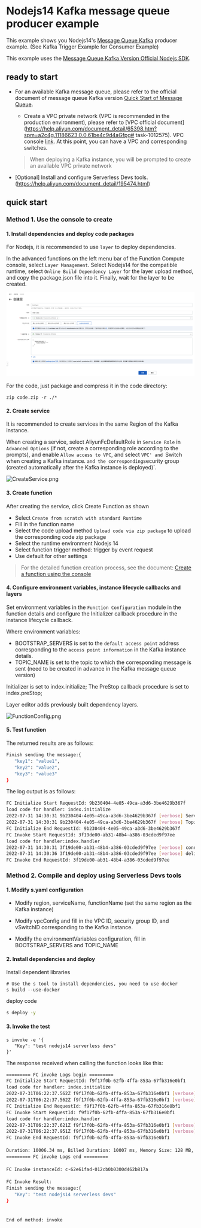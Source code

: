 # Nodejs14 Kafka message queue producer example

This example shows you Nodejs14's [Message Queue Kafka](https://help.aliyun.com/document_detail/68151.html?spm=5176.167616.J_5253785160.5.2dfe6feexRPqMj) producer example. (See Kafka Trigger Example for Consumer Example)

This example uses the [Message Queue Kafka Version Official Nodejs SDK](https://help.aliyun.com/document_detail/184266.html).

 ## ready to start

 - For an available Kafka message queue, please refer to the official document of message queue Kafka version [Quick Start of Message Queue](https://help.aliyun.com/document_detail/99949.html).

   - Create a VPC private network (VPC is recommended in the production environment), please refer to [VPC official document](https://help.aliyun.com/document_detail/65398.htm?spm=a2c4g.11186623.0.0.61be4c9d4aGfpg# task-1012575). VPC console [link](https://vpcnext.console.aliyun.com/). At this point, you can have a VPC and corresponding switches.

   > When deploying a Kafka instance, you will be prompted to create an available VPC private network

 - [Optional] Install and configure Serverless Devs tools. (https://help.aliyun.com/document_detail/195474.html)

 ## quick start

 ### Method 1. Use the console to create

#### 1. Install dependencies and deploy code packages

For Nodejs, it is recommended to use `layer` to deploy dependencies.

In the advanced functions on the left menu bar of the Function Compute console, select `Layer Management`. Select Nodejs14 for the compatible runtime, select `Online Build Dependency Layer` for the layer upload method, and copy the package.json file into it. Finally, wait for the layer to be created.

![CreateLayer](assets/layer.png)

For the code, just package and compress it in the code directory:

```shell
zip code.zip -r ./*
````



 #### 2. Create service

It is recommended to create services in the same Region of the Kafka instance.

When creating a service, select AliyunFcDefaultRole in `Service Role` in `Advanced Options` (if not, create a corresponding role according to the prompts), and enable `Allow access to VPC`, and select `VPC' and `Switch when creating a Kafka instance. ` and the corresponding `security group (created automatically after the Kafka instance is deployed)`.

![CreateService.png](assets/CreateService.png)



#### 3. Create function

  After creating the service, click Create Function as shown

 - Select `Create from scratch with standard Runtime`
 - Fill in the function name
 - Select the code upload method `Upload code via zip package` to upload the corresponding code zip package
 - Select the runtime environment Nodejs 14
 - Select function trigger method: trigger by event request
 - Use default for other settings

 > For the detailed function creation process, see the document: [Create a function using the console](https://help.aliyun.com/document_detail/51783.html)



#### 4. Configure environment variables, instance lifecycle callbacks and layers

Set environment variables in the `Function Configuration` module in the function details and configure the Initializer callback procedure in the instance lifecycle callback.

Where environment variables:

- BOOTSTRAP_SERVERS is set to the `default access point` address corresponding to the `access point information` in the Kafka instance details.
- TOPIC_NAME is set to the topic to which the corresponding message is sent (need to be created in advance in the Kafka message queue version)

Initializer is set to index.initialize;
The PreStop callback procedure is set to index.preStop;

Layer editor adds previously built dependency layers.

![FunctionConfig.png](assets/FunctionConfig.png)



 #### 5. Test function

 The returned results are as follows:

 ```bash
Finish sending the message:{
    "key1": "value1",
    "key2": "value2",
    "key3": "value3"
}
 ````

The log output is as follows:

```bash
FC Initialize Start RequestId: 9b230404-4e05-49ca-a3d6-3be4629b367f
load code for handler: index.initialize
2022-07-31 14:30:31 9b230404-4e05-49ca-a3d6-3be4629b367f [verbose] Servers: alikafka-pre-cn-7mz2sr1xa00c-1-vpc.alikafka.aliyuncs.com:9092
2022-07-31 14:30:31 9b230404-4e05-49ca-a3d6-3be4629b367f [verbose] TopicName: HelloTopic
FC Initialize End RequestId: 9b230404-4e05-49ca-a3d6-3be4629b367f
FC Invoke Start RequestId: 3f19de00-ab31-48b4-a386-03cded9f97ee
load code for handler:index.handler
2022-07-31 14:30:31 3f19de00-ab31-48b4-a386-03cded9f97ee [verbose] connect ok
2022-07-31 14:30:36 3f19de00-ab31-48b4-a386-03cded9f97ee [verbose] delivery-report: producer ok
FC Invoke End RequestId: 3f19de00-ab31-48b4-a386-03cded9f97ee
````

 ### Method 2. Compile and deploy using Serverless Devs tools

 #### 1. Modify s.yaml configuration

- Modify region, serviceName, functionName (set the same region as the Kafka instance)

- Modify vpcConfig and fill in the VPC ID, security group ID, and vSwitchID corresponding to the Kafka instance.

- Modify the environmentVariables configuration, fill in BOOTSTRAP_SERVERS and TOPIC_NAME


 #### 2. Install dependencies and deploy

 Install dependent libraries

 ```shell
# Use the s tool to install dependencies, you need to use docker
s build --use-docker
 ````

 deploy code

 ```bash
s deploy -y
 ````

 #### 3. Invoke the test

 ```shell
s invoke -e '{
    "Key": "test nodejs14 serverless devs"
}'
 ````

 The response received when calling the function looks like this:

 ```bash
========= FC invoke Logs begin =========
FC Initialize Start RequestId: f9f17f0b-62fb-4ffa-853a-67fb316e0bf1
load code for handler: index.initialize
2022-07-31T06:22:37.562Z f9f17f0b-62fb-4ffa-853a-67fb316e0bf1 [verbose] Servers: alikafka-pre-cn-7mz2sr1xa00c-3-vpc.alikafka.aliyuncs.com:9092
2022-07-31T06:22:37.562Z f9f17f0b-62fb-4ffa-853a-67fb316e0bf1 [verbose] TopicName: HelloTopic
FC Initialize End RequestId: f9f17f0b-62fb-4ffa-853a-67fb316e0bf1
FC Invoke Start RequestId: f9f17f0b-62fb-4ffa-853a-67fb316e0bf1
load code for handler:index.handler
2022-07-31T06:22:37.621Z f9f17f0b-62fb-4ffa-853a-67fb316e0bf1 [verbose] connect ok
2022-07-31T06:22:37.951Z f9f17f0b-62fb-4ffa-853a-67fb316e0bf1 [verbose] delivery-report: producer ok
FC Invoke End RequestId: f9f17f0b-62fb-4ffa-853a-67fb316e0bf1

Duration: 10006.34 ms, Billed Duration: 10007 ms, Memory Size: 128 MB, Max Memory Used: 53.24 MB
========= FC invoke Logs end =========

FC Invoke instanceId: c-62e61fad-012cb0b0300d462b817a

FC Invoke Result:
Finish sending the message:{
    "Key": "test nodejs14 serverless devs"
}


End of method: invoke
 ````
